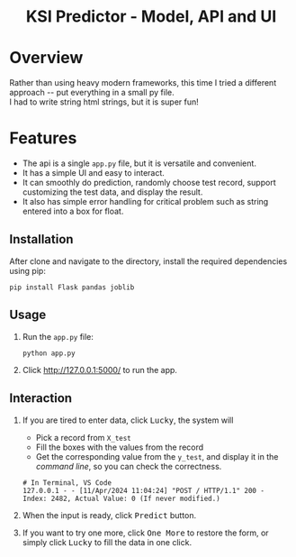 <h1 align="center"> KSI Predictor - Model, API and UI</h1>

# Overview

Rather than using heavy modern frameworks, this time I tried a different approach -- put everything in a small py file.  
I had to write string html strings, but it is super fun!

# Features

- The api is a single `app.py` file, but it is versatile and convenient.  
- It has a simple UI and easy to interact.
- It can smoothly do prediction, randomly choose test record, support customizing the test data, and display the result.  
- It also has simple error handling for critical problem such as string entered into a box for float.

## Installation

After clone and navigate to the directory, install the required dependencies using pip:

```console
pip install Flask pandas joblib
```

## Usage

1. Run the `app.py` file:

    ```console
    python app.py
    ```

2. Click <http://127.0.0.1:5000/> to run the app.

## Interaction

1. If you are tired to enter data, click <kbd>Lucky</kbd>, the system will
   - Pick a record from `X_test`
   - Fill the boxes with the values from the record
   - Get the corresponding value from the `y_test`, and display it in the *command line*, so you can check the correctness.
  
    ```console
    # In Terminal, VS Code
    127.0.0.1 - - [11/Apr/2024 11:04:24] "POST / HTTP/1.1" 200 -
    Index: 2482, Actual Value: 0 (If never modified.)
    ```

2. When the input is ready, click <kbd>Predict</kbd> button.
3. If you want to try one more, click <kbd>One More</kbd> to restore the form, or simply click <kbd>Lucky</kbd> to fill the data in one click.  

